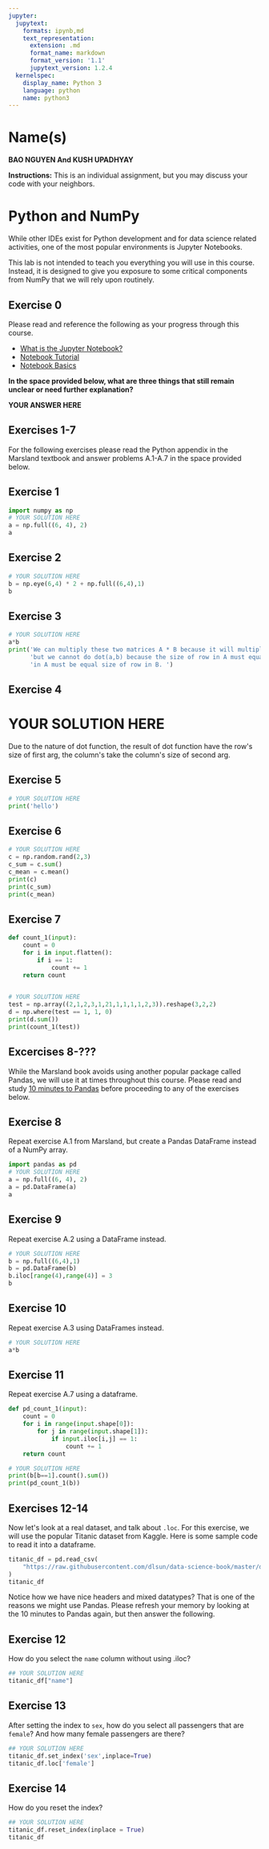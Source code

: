 ```yaml
---
jupyter:
  jupytext:
    formats: ipynb,md
    text_representation:
      extension: .md
      format_name: markdown
      format_version: '1.1'
      jupytext_version: 1.2.4
  kernelspec:
    display_name: Python 3
    language: python
    name: python3
---
```


# Name(s)
**BAO NGUYEN And KUSH UPADHYAY**


**Instructions:** This is an individual assignment, but you may discuss your code with your neighbors.


# Python and NumPy

While other IDEs exist for Python development and for data science related activities, one of the most popular environments is Jupyter Notebooks.

This lab is not intended to teach you everything you will use in this course. Instead, it is designed to give you exposure to some critical components from NumPy that we will rely upon routinely.

## Exercise 0
Please read and reference the following as your progress through this course. 

* [What is the Jupyter Notebook?](https://nbviewer.jupyter.org/github/jupyter/notebook/blob/master/docs/source/examples/Notebook/What%20is%20the%20Jupyter%20Notebook.ipynb#)
* [Notebook Tutorial](https://www.datacamp.com/community/tutorials/tutorial-jupyter-notebook)
* [Notebook Basics](https://nbviewer.jupyter.org/github/jupyter/notebook/blob/master/docs/source/examples/Notebook/Notebook%20Basics.ipynb)

**In the space provided below, what are three things that still remain unclear or need further explanation?**


**YOUR ANSWER HERE**


## Exercises 1-7
For the following exercises please read the Python appendix in the Marsland textbook and answer problems A.1-A.7 in the space provided below.


## Exercise 1

```python
import numpy as np
# YOUR SOLUTION HERE
a = np.full((6, 4), 2)
a
```

## Exercise 2

```python
# YOUR SOLUTION HERE
b = np.eye(6,4) * 2 + np.full((6,4),1)
b
```

## Exercise 3

```python
# YOUR SOLUTION HERE
a*b
print('We can multiply these two matrices A * B because it will multiply row by row and column by column,' 
      'but we cannot do dot(a,b) because the size of row in A must equal to size of column in B and size of column'
      'in A must be equal size of row in B. ')
```

## Exercise 4


# YOUR SOLUTION HERE
Due to the nature of dot function, the result of dot function have the row's size of first arg, 
the column's take the column's size of second arg. 


## Exercise 5

```python
# YOUR SOLUTION HERE
print('hello')
```

## Exercise 6

```python
# YOUR SOLUTION HERE
c = np.random.rand(2,3)
c_sum = c.sum()
c_mean = c.mean()
print(c)
print(c_sum)
print(c_mean)
```

## Exercise 7

```python
def count_1(input):
    count = 0
    for i in input.flatten():       
        if i == 1:
            count += 1
    return count
        

# YOUR SOLUTION HERE
test = np.array((2,1,2,3,1,21,1,1,1,1,2,3)).reshape(3,2,2)
d = np.where(test == 1, 1, 0)
print(d.sum())
print(count_1(test))
```

## Excercises 8-???
While the Marsland book avoids using another popular package called Pandas, we will use it at times throughout this course. Please read and study [10 minutes to Pandas](https://pandas.pydata.org/pandas-docs/stable/getting_started/10min.html) before proceeding to any of the exercises below.


## Exercise 8
Repeat exercise A.1 from Marsland, but create a Pandas DataFrame instead of a NumPy array.

```python
import pandas as pd
# YOUR SOLUTION HERE
a = np.full((6, 4), 2)
a = pd.DataFrame(a)
a
```

## Exercise 9
Repeat exercise A.2 using a DataFrame instead.

```python
# YOUR SOLUTION HERE
b = np.full((6,4),1)
b = pd.DataFrame(b)
b.iloc[range(4),range(4)] = 3
b
```

## Exercise 10
Repeat exercise A.3 using DataFrames instead.

```python
# YOUR SOLUTION HERE
a*b
```

## Exercise 11
Repeat exercise A.7 using a dataframe.

```python
def pd_count_1(input):
    count = 0
    for i in range(input.shape[0]):
        for j in range(input.shape[1]):
            if input.iloc[i,j] == 1:
                count += 1
    return count

# YOUR SOLUTION HERE
print(b[b==1].count().sum())
print(pd_count_1(b))

```

## Exercises 12-14
Now let's look at a real dataset, and talk about ``.loc``. For this exercise, we will use the popular Titanic dataset from Kaggle. Here is some sample code to read it into a dataframe.

```python
titanic_df = pd.read_csv(
    "https://raw.githubusercontent.com/dlsun/data-science-book/master/data/titanic.csv"
)
titanic_df
```

Notice how we have nice headers and mixed datatypes? That is one of the reasons we might use Pandas. Please refresh your memory by looking at the 10 minutes to Pandas again, but then answer the following.


## Exercise 12
How do you select the ``name`` column without using .iloc?

```python
## YOUR SOLUTION HERE
titanic_df["name"]
```

## Exercise 13
After setting the index to ``sex``, how do you select all passengers that are ``female``? And how many female passengers are there?

```python
## YOUR SOLUTION HERE
titanic_df.set_index('sex',inplace=True)
titanic_df.loc['female']
```

## Exercise 14
How do you reset the index?

```python
## YOUR SOLUTION HERE
titanic_df.reset_index(inplace = True)
titanic_df
```

```python

```

```python

```

